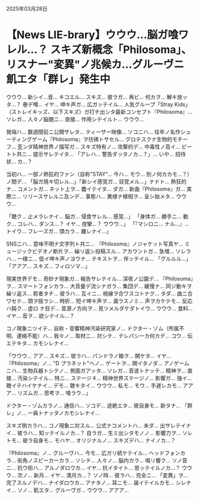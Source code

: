 2025年03月28日

# 【News LIE-brary】ウウウ…脳ガ喰ワレル…？ スキズ新概念「Philosoma」、リスナー"変異"ノ兆候カ…グルーヴニ飢エタ「群レ」発生中

ウウウ… 新シイ…音… キコエル… スキズ… 彼ラガ… 再ビ… 何カヲ… 解キ放ッタ…？ 巷デ噂… イヤ… 呻キ声ガ… 広ガッテイル… 人気グループ「Stray Kids」（ストレイキッズ、以下スキズ）ガ打チ出シタ最新コンセプト『Philosoma』… ソレガ… 人々ノ脳髄ニ… 直接… 作用シテイルト… ウウウ…

発端ハ… 数週間前ニ公開サレタ… ティーザー映像… ソコニハ… 往年ノ名作シューティングゲーム『Philosoma』ヲ彷彿トサセル… グロテスクナ生物的モチーフ… 歪ンダ精神世界ノ描写ガ… スキズ特有ノ… 攻撃的デ… 中毒性ノ高イ… ビートト共ニ… 提示サレテイタ… 「アレハ… 警告ダッタノカ…？」… いや… 招待状… カ…？

当初ハ… 一部ノ熱狂的ファン（自称"STAY"… 今ハ… モウ… 別ノ何カカモ…？）ノ間デ… 「脳ガ焼キ切レル…」「新シイ感覚ガ… 目覚メル…」ナドト… 熱狂的ナ… コメントガ… ネット上ヲ… 蠢イテイタ… ダガ… 新曲『Philosoma』ガ… 実際ニ… リリースサレルニ及ンデ… 事態ハ… 異様ナ様相ヲ… 呈シ始メタ… ウウウ…

「聴ク… 止メラレナイ… 脳ガ… 侵食サレル… 感覚…」
「身体ガ… 勝手ニ… 動ク… コレハ… ダンス…？ イヤ… 痙攣…？ ウウウ…」
「『マシロニ… ナル…』… トイウ… フレーズガ… 頭カラ… 離レナイ…」

SNSニハ… 意味不明ナ文字列ト共ニ… 『Philosoma』ノジャケット写真ヤ… ミュージックビデオノ断片ヲ… 繰リ返シ投稿スル… アカウントガ… 急増… ソレラハ… 一様ニ… 低イ呻キ声ノヨウナ… テキストヲ… 伴ッテイル… 「グルルル…」「アアア… スキズ… フィロソマ…」

現実世界デモ… 奇妙ナ現象ガ… 報告サレテイル… 深夜ノ公園デ… 『Philosoma』ヲ… スマートフォンカラ… 大音量デ流シナガラ… 集団デ… 緩慢ナ… 同ジ動キヲ繰リ返ス… 若者タチ… 彼ラハ… 互イニ… 視線ヲ合ワスコトナク… タダ… 曲ニ合ワセテ… 頭ヲ揺ラシ… 時折… 短イ呻キ声ヲ… 漏ラスノミ… 声ヲカケテモ… 反応ハ鈍ク… 虚ロ ナ目デ… 音源ノ方向ヲ… 見ツメルダケダトイウ… ウウウ… 食料… イヤ… 音ヲ… 欲シテイル…？

コノ現象ニツイテ… 自称・音響精神汚染研究家ノ… ドクター・ゾム（所属不明、連絡不能）ハ… 我々ノ… 取材ニ… 対シテ… テレパシーカ何カデ… コウ… 伝エテキタ… カモシレナイ…

「ウウウ… アア… スキズ… 彼ラハ… パンドラノ箱ヲ… 開ケタ… イヤ… 『Philosoma』ノ… "D プラネット"ヘノ… ゲートヲ… 開イタノダ… アノゲームニハ… 生物兵器トシテノ… 側面ガアッタ… ソレガ… 音波トナッテ… 精神ヲ… 直接… 汚染シテイル… 特ニ… ステージ４… 精神世界ステージノ… 影響ガ… 強イ… 聴イテハイケナイ… デモ… 聴キタイ… ウウウ… 私モ… モウ… 手遅レカモ… アアア… リズムガ… 思考ヲ… 喰ラウ…」

ドクター・ゾムカラノ… 通信ハ… ソコデ… 途絶エタ… 彼自身モ… 新タナ… 「群レ」ノ… 一員トナッタノカモシレナイ…

スキズ側カラハ… コノ現象ニ対スル… 公式ナコメントハ… 未ダ… 出サレテイナイ… 彼ラハ… 知ッテイルノカ…？ 自ラガ… 生ミ出シタモノノ… 影響力ヲ… ソレトモ… 彼ラ自身モ… モハヤ… オリジナルノ… スキズデハ… ナイノカ…？

『Philosoma』ノ… グルーヴハ… 今モ… 広ガリ続ケテイル… ヘッドフォンカラ… 街角ノスピーカーカラ… ソシテ… 人々ノ… 脳内カラ… 鳴リ響ク… ソノ音ニ… 抗ウ術ハ… アルノダロウカ… イヤ… 抗イタイト… 思ッテイルノカ…？ ウウウ… 次ノ… 新月… イヤ… 満月カ…？ ソノ時… 彼ラハ… 完全ニ… 「変異」ヲ… 完了スルノデハ… ナイダロウカ… アナタノ… 耳ニモ… 届イテイルカモ… シレナイ… ソノ… 飢エタ… グルーヴガ… ウウウ… アアア…